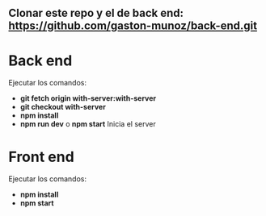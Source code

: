 ## Clonar este repo y el de back end: https://github.com/gaston-munoz/back-end.git

# Back end
Ejecutar los comandos:
- **git fetch origin with-server:with-server**
- **git checkout with-server**
- **npm install**
- **npm run dev** o **npm start** Inicia el server

# Front end 
Ejecutar los comandos:
- **npm install**
- **npm start**
